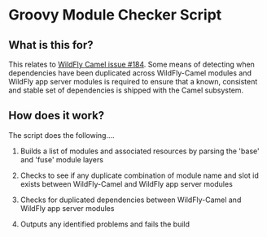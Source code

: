 # Groovy Module Checker Script

## What is this for?

This relates to [WildFly Camel issue #184](https://github.com/wildfly-extras/wildfly-camel/issues/184). Some means
of detecting when dependencies have been duplicated across WildFly-Camel modules and WildFly app server modules
is required to ensure that a known, consistent and stable set of dependencies is shipped with the Camel subsystem.

## How does it work?

The script does the following....

1. Builds a list of modules and associated resources by parsing the 'base' and 'fuse' module layers

2. Checks to see if any duplicate combination of module name and slot id exists between WildFly-Camel and WildFly app server modules

3. Checks for duplicated dependencies between WildFly-Camel and WildFly app server modules

4. Outputs any identified problems and fails the build
